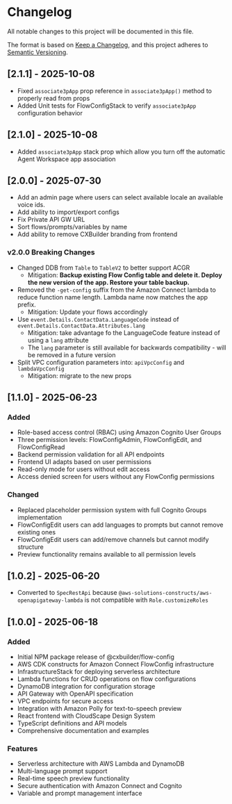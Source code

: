 # Changelog

All notable changes to this project will be documented in this file.

The format is based on [Keep a Changelog](https://keepachangelog.com/en/1.0.0/),
and this project adheres to [Semantic Versioning](https://semver.org/spec/v2.0.0.html).

## [2.1.1] - 2025-10-08

- Fixed `associate3pApp` prop reference in `associate3pApp()` method to properly read from props
- Added Unit tests for FlowConfigStack to verify `associate3pApp` configuration behavior

## [2.1.0] - 2025-10-08

- Added `associate3pApp` stack prop which allow you turn off the automatic Agent Workspace app association

## [2.0.0] - 2025-07-30

- Add an admin page where users can select available locale an available voice ids.
- Add ability to import/export configs
- Fix Private API GW URL
- Sort flows/prompts/variables by name
- Add ability to remove CXBuilder branding from frontend

### v2.0.0 Breaking Changes

- Changed DDB from `Table` to `TableV2` to better support ACGR
  - Mitigation: **Backup existing Flow Config table and delete it. Deploy the new version of the app. Restore your table backup.**
- Removed the `-get-config` suffix from the Amazon Connect lambda to reduce function name length. Lambda name now matches the app prefix.
  - Mitigation: Update your flows accordingly
- Use `event.Details.ContactData.LanguageCode` instead of `event.Details.ContactData.Attributes.lang`
  - Mitigation: take advantage fo the LanguageCode feature instead of using a `lang` attribute
  - The `lang` parameter is still available for backwards compatibility - will be removed in a future version
- Split VPC configuration parameters into: `apiVpcConfig` and `lambdaVpcConfig`
  - Mitigation: migrate to the new props

## [1.1.0] - 2025-06-23

### Added

- Role-based access control (RBAC) using Amazon Cognito User Groups
- Three permission levels: FlowConfigAdmin, FlowConfigEdit, and FlowConfigRead
- Backend permission validation for all API endpoints
- Frontend UI adapts based on user permissions
- Read-only mode for users without edit access
- Access denied screen for users without any FlowConfig permissions

### Changed

- Replaced placeholder permission system with full Cognito Groups implementation
- FlowConfigEdit users can add languages to prompts but cannot remove existing ones
- FlowConfigEdit users can add/remove channels but cannot modify structure
- Preview functionality remains available to all permission levels

## [1.0.2] - 2025-06-20

- Converted to `SpecRestApi` because `@aws-solutions-constructs/aws-openapigateway-lambda` is not compatible with `Role.customizeRoles`

## [1.0.0] - 2025-06-18

### Added

- Initial NPM package release of @cxbuilder/flow-config
- AWS CDK constructs for Amazon Connect FlowConfig infrastructure
- InfrastructureStack for deploying serverless architecture
- Lambda functions for CRUD operations on flow configurations
- DynamoDB integration for configuration storage
- API Gateway with OpenAPI specification
- VPC endpoints for secure access
- Integration with Amazon Polly for text-to-speech preview
- React frontend with CloudScape Design System
- TypeScript definitions and API models
- Comprehensive documentation and examples

### Features

- Serverless architecture with AWS Lambda and DynamoDB
- Multi-language prompt support
- Real-time speech preview functionality
- Secure authentication with Amazon Connect and Cognito
- Variable and prompt management interface
